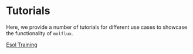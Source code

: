 # Tutorials

Here, we provide a number of tutorials for different use cases to showcase the functionality of ``molflux``.

[Esol Training](esol_training.md)
